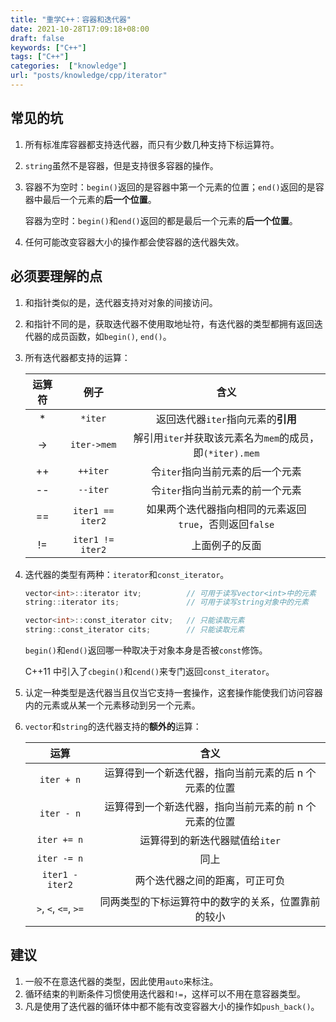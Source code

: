 ```yaml
---
title: "重学C++：容器和迭代器"
date: 2021-10-28T17:09:18+08:00
draft: false
keywords: ["C++"]
tags: ["C++"]
categories:  ["knowledge"]
url: "posts/knowledge/cpp/iterator"
---
```


## 常见的坑

1. 所有标准库容器都支持迭代器，而只有少数几种支持下标运算符。

2. `string`虽然不是容器，但是支持很多容器的操作。

3. 容器不为空时：`begin()`返回的是容器中第一个元素的位置；`end()`返回的是容器中最后一个元素的**后一个位置**。

   容器为空时：`begin()`和`end()`返回的都是最后一个元素的**后一个位置**。
   
4. 任何可能改变容器大小的操作都会使容器的迭代器失效。

## 必须要理解的点

1. 和指针类似的是，迭代器支持对对象的间接访问。

2. 和指针不同的是，获取迭代器不使用取地址符，有迭代器的类型都拥有返回迭代器的成员函数，如`begin()`, `end()`。

3. 所有迭代器都支持的运算：

   | 运算符 |       例子       |                           含义                           |
   | :----: | :--------------: | :------------------------------------------------------: |
   |   *    |     `*iter`      |            返回迭代器`iter`指向元素的**引用**            |
   |   ->   |   `iter->mem`    | 解引用`iter`并获取该元素名为`mem`的成员，即`(*iter).mem` |
   |   ++   |     `++iter`     |             令`iter`指向当前元素的后一个元素             |
   |   --   |     `--iter`     |             令`iter`指向当前元素的前一个元素             |
   |   ==   | `iter1 == iter2` | 如果两个迭代器指向相同的元素返回`true`，否则返回`false`  |
   |   !=   | `iter1 != iter2` |                      上面例子的反面                      |

4. 迭代器的类型有两种：`iterator`和`const_iterator`。

   ```C++
   vector<int>::iterator itv;          // 可用于读写vector<int>中的元素
   string::iterator its;               // 可用于读写string对象中的元素
   
   vector<int>::const_iterator citv;   // 只能读取元素
   string::const_iterator cits;        // 只能读取元素
   ```
   
   `begin()`和`end()`返回哪一种取决于对象本身是否被`const`修饰。
   
   C++11 中引入了`cbegin()`和`cend()`来专门返回`const_iterator`。
   
5. 认定一种类型是迭代器当且仅当它支持一套操作，这套操作能使我们访问容器内的元素或从某一个元素移动到另一个元素。

6. `vector`和`string`的迭代器支持的**额外的**运算：

   |         运算         |                        含义                         |
   | :------------------: | :-------------------------------------------------: |
   |      `iter + n`      | 运算得到一个新迭代器，指向当前元素的后 n 个元素的位置 |
   |      `iter - n`      | 运算得到一个新迭代器，指向当前元素的前 n 个元素的位置 |
   |     `iter += n`      |           运算得到的新迭代器赋值给`iter`            |
   |     `iter -= n`      |                        同上                         |
   |   `iter1 - iter2`    |           两个迭代器之间的距离，可正可负            |
   | `>`, `<`, `<=`, `>=` | 同两类型的下标运算符中的数字的关系，位置靠前的较小  |

## 建议

1. 一般不在意迭代器的类型，因此使用`auto`来标注。
2. 循环结束的判断条件习惯使用迭代器和`!=`，这样可以不用在意容器类型。
3. 凡是使用了迭代器的循环体中都不能有改变容器大小的操作如`push_back()`。

